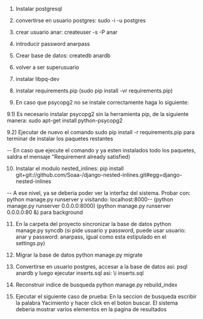1) Instalar postgresql

2) convertirse en usuario postgres: sudo -i -u postgres

3) crear usuario anar: createuser -s -P anar

4) introducir password anarpass

5) Crear base de datos: createdb anardb

6) volver a ser superusuario

7) instalar libpq-dev

8) instalar requirements.pip (sudo pip install -vr requirements.pip)

9) En caso que psycopg2 no se instale correctamente haga lo siguiente:

9.1) Es necesario instalar psycopg2 sin la herramienta pip, de la siguiente manera: sudo apt-get install python-psycopg2

9.2) Ejecutar de nuevo el comando sudo pip install -r requirements.pip para terminar de instalar los paquetes restantes

-- En caso que ejecute el comando y ya esten instalados todo los paquetes, saldra el mensaje "Requirement already satisfied)

10) Instalar el modulo nested_inlines: pip install git+git://github.com/Soaa-/django-nested-inlines.git#egg=django-nested-inlines

-- A ese nivel, ya se deberia poder ver la interfaz del sistema. Probar con: python manage.py runserver y visitando: localhost:8000--
(python manage.py runserver 0.0.0.0:8000)
	(python manage.py runserver 0.0.0.0:80 &) para background


11) En la carpeta del proyecto sincronizar la base de datos python manage.py syncdb (si pide usuario y password, puede usar usuario: anar y password: anarpass, igual como esta estipulado en el settings.py)

12) Migrar la base de datos python manage.py migrate

13) Convertirse en usuario postgres, accesar a la base de datos asi: psql anardb y luego ejecutar inserts.sql asi: \i inserts.sql

13) Reconstruir indice de busqueda python manage.py rebuild_index

14) Ejecutar el siguiente caso de prueba: En la seccion de busqueda escribir la palabra Yacimiento y hacer click en el boton buscar. El sistema deberia mostrar varios elementos en la pagina de resultados
